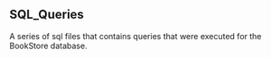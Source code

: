 ## SQL_Queries

A series of sql files that contains queries that were executed for the BookStore database.
